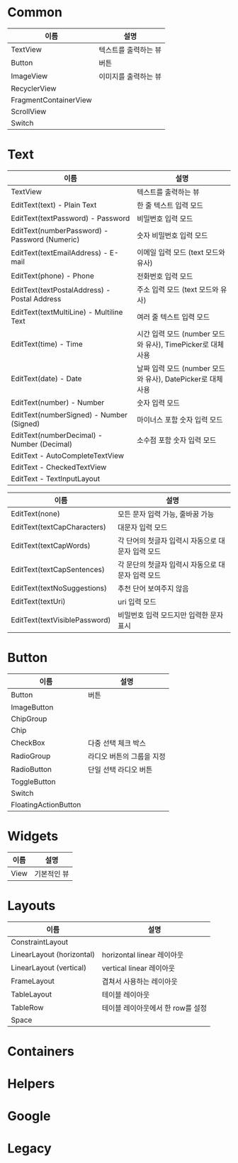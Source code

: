 # Common

| 이름                  | 설명                 |
| --------------------- | -------------------- |
| TextView              | 텍스트를 출력하는 뷰 |
| Button                | 버튼                 |
| ImageView             | 이미지를 출력하는 뷰 |
| RecyclerView          |                      |
| FragmentContainerView |                      |
| ScrollView            |                      |
| Switch                |                      |

# Text

| 이름                                          | 설명                                                        |
| --------------------------------------------- | ----------------------------------------------------------- |
| TextView                                      | 텍스트를 출력하는 뷰                                        |
| EditText(text) - Plain Text                   | 한 줄 텍스트 입력 모드                                      |
| EditText(textPassword) - Password             | 비밀번호 입력 모드                                          |
| EditText(numberPassword) - Password (Numeric) | 숫자 비밀번호 입력 모드                                     |
| EditText(textEmailAddress) - E-mail           | 이메일 입력 모드 (text 모드와 유사)                         |
| EditText(phone) - Phone                       | 전화번호 입력 모드                                          |
| EditText(textPostalAddress) - Postal Address  | 주소 입력 모드 (text 모드와 유사)                           |
| EditText(textMultiLine) - Multiline Text      | 여러 줄 텍스트 입력 모드                                    |
| EditText(time) - Time                         | 시간 입력 모드 (number 모드와 유사), TimePicker로 대체 사용 |
| EditText(date) - Date                         | 날짜 입력 모드 (number 모드와 유사), DatePicker로 대체 사용 |
| EditText(number) - Number                     | 숫자 입력 모드                                              |
| EditText(numberSigned) - Number (Signed)      | 마이너스 포함 숫자 입력 모드                                |
| EditText(numberDecimal) - Number (Decimal)    | 소수점 포함 숫자 입력 모드                                  |
| EditText - AutoCompleteTextView               |                                                             |
| EditText - CheckedTextView                    |                                                             |
| EditText - TextInputLayout                    |                                                             |

| 이름                          | 설명                                              |
| ----------------------------- | ------------------------------------------------- |
| EditText(none)                | 모든 문자 입력 가능, 줄바꿈 가능                  |
| EditText(textCapCharacters)   | 대문자 입력 모드                                  |
| EditText(textCapWords)        | 각 단어의 첫글자 입력시 자동으로 대문자 입력 모드 |
| EditText(textCapSentences)    | 각 문단의 첫글자 입력시 자동으로 대문자 입력 모드 |
| EditText(textNoSuggestions)   | 추천 단어 보여주지 않음                           |
| EditText(textUri)             | uri 입력 모드                                     |
| EditText(textVisiblePassword) | 비밀번호 입력 모드지만 입력한 문자 표시           |

# Button

| 이름                 | 설명                      |
| -------------------- | ------------------------- |
| Button               | 버튼                      |
| ImageButton          |                           |
| ChipGroup            |                           |
| Chip                 |                           |
| CheckBox             | 다중 선택 체크 박스       |
| RadioGroup           | 라디오 버튼의 그룹을 지정 |
| RadioButton          | 단일 선택 라디오 버튼     |
| ToggleButton         |                           |
| Switch               |                           |
| FloatingActionButton |                           |

# Widgets

| 이름 | 설명        |
| ---- | ----------- |
| View | 기본적인 뷰 |

# Layouts

| 이름                      | 설명                              |
| ------------------------- | --------------------------------- |
| ConstraintLayout          |                                   |
| LinearLayout (horizontal) | horizontal linear 레이아웃        |
| LinearLayout (vertical)   | vertical linear 레이아웃          |
| FrameLayout               | 겹쳐서 사용하는 레이아웃          |
| TableLayout               | 테이블 레이아웃                   |
| TableRow                  | 테이블 레이아웃에서 한 row를 설정 |
| Space                     |                                   |

# Containers

# Helpers

# Google

# Legacy
